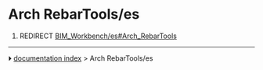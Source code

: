 # Arch RebarTools/es
1.  REDIRECT [BIM_Workbench/es#Arch_RebarTools](BIM_Workbench/es#Arch_RebarTools.md)



---
⏵ [documentation index](../README.md) > Arch RebarTools/es
